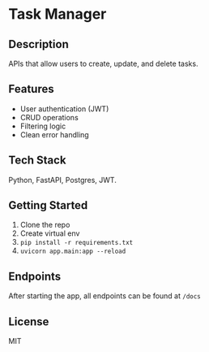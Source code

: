 # Task Manager

## Description
APIs that allow users to create, update, and delete tasks.

## Features
- User authentication (JWT)
- CRUD operations
- Filtering logic
- Clean error handling

## Tech Stack
Python, FastAPI, Postgres, JWT.

## Getting Started
1. Clone the repo  
2. Create virtual env  
3. `pip install -r requirements.txt`  
4. `uvicorn app.main:app --reload`

## Endpoints
After starting the app, all endpoints can be found at `/docs`

## License
MIT
